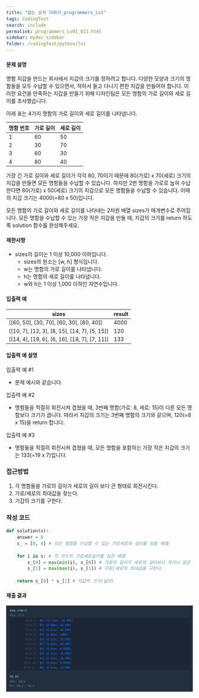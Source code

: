 ```yaml
--- 
title: "없는 숫자 더하기_programmers_Lv1" 
tags: CodingTest
search: include
permalink: programmers_Lv01_021.html
sidebar: mydoc_sidebar
folder: /codingTest/python/lv1
---
```




#### 문제 설명 <br>

명함 지갑을 만드는 회사에서 지갑의 크기를 정하려고 합니다. 다양한 모양과 크기의 명함들을 모두 수납할 수 있으면서, 작아서 들고 다니기 편한 지갑을 만들어야 합니다. 이러한 요건을 만족하는 지갑을 만들기 위해 디자인팀은 모든 명함의 가로 길이와 세로 길이를 조사했습니다.

아래 표는 4가지 명함의 가로 길이와 세로 길이를 나타냅니다.

명함 번호|	가로 길이|	세로 길이
---|---|---
1|	60|	50
2|	30|	70
3|	60|	30
4|	80|	40

가장 긴 가로 길이와 세로 길이가 각각 80, 70이기 때문에 80(가로) x 70(세로) 크기의 지갑을 만들면 모든 명함들을 수납할 수 있습니다. 하지만 2번 명함을 가로로 눕혀 수납한다면 80(가로) x 50(세로) 크기의 지갑으로 모든 명함들을 수납할 수 있습니다. 이때의 지갑 크기는 4000(=80 x 50)입니다.

모든 명함의 가로 길이와 세로 길이를 나타내는 2차원 배열 sizes가 매개변수로 주어집니다. 모든 명함을 수납할 수 있는 가장 작은 지갑을 만들 때, 지갑의 크기를 return 하도록 solution 함수를 완성해주세요.

#### 제한사항 <br>

- sizes의 길이는 1 이상 10,000 이하입니다.
    - sizes의 원소는 [w, h] 형식입니다.
    - w는 명함의 가로 길이를 나타냅니다.
    - h는 명함의 세로 길이를 나타냅니다.
    - w와 h는 1 이상 1,000 이하인 자연수입니다.

#### 입출력 예 <br>
  
sizes|	result
---|---
[[60, 50], [30, 70], [60, 30], [80, 40]]|	4000
[[10, 7], [12, 3], [8, 15], [14, 7], [5, 15]]|	120
[[14, 4], [19, 6], [6, 16], [18, 7], [7, 11]]|	133

#### 입출력 예 설명 <br>

입출력 예 #1
- 문제 예시와 같습니다.

입출력 예 #2
- 명함들을 적절히 회전시켜 겹쳤을 때, 3번째 명함(가로: 8, 세로: 15)이 다른 모든 명함보다 크기가 큽니다. 따라서 지갑의 크기는 3번째 명함의 크기와 같으며, 120(=8 x 15)을 return 합니다.

입출력 예 #3
- 명함들을 적절히 회전시켜 겹쳤을 때, 모든 명함을 포함하는 가장 작은 지갑의 크기는 133(=19 x 7)입니다.

### 접근방법 <br>

1. 각 명함들을 가로의 길이가 세로의 길이 보다 큰 형태로 회전시킨다.
2. 가로/세로의 최대값을 찾는다.
3. 기갑의 크기를 구한다.

### 작성 코드 <br>

```python
def solution(s):
    answer = 0
    s_ = [0, 0] # 모든 명함을 수납할 수 있는 가로세로의 길이를 담을 배열
    
    for i in s: # 각 카드의 가로세로길이를 담은 배열
        s_[0] = max(min(i), s_[0]) # 가로의 길이가 세로의 길이보다 작거나 같은 형태로 회전 시킨 후
        s_[1] = max(max(i), s_[1]) # 가로/세로의 최대값을 구한다.
    
    return s_[0] * s_[1] # 지갑의 크기(넓이)
```

#### 제출 결과

![제출 결과](\images\programmers_Lv01_019.png)





